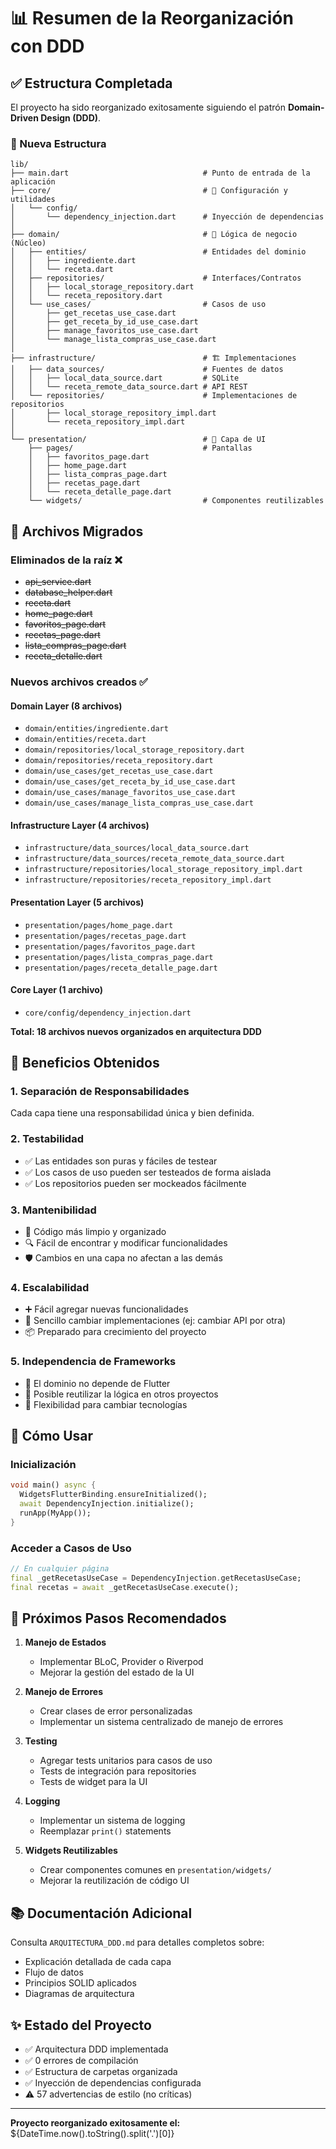 # 📊 Resumen de la Reorganización con DDD

## ✅ Estructura Completada

El proyecto ha sido reorganizado exitosamente siguiendo el patrón **Domain-Driven Design (DDD)**. 

### 📂 Nueva Estructura

```
lib/
├── main.dart                              # Punto de entrada de la aplicación
├── core/                                  # 🔧 Configuración y utilidades
│   └── config/
│       └── dependency_injection.dart      # Inyección de dependencias
│
├── domain/                                # 🎯 Lógica de negocio (Núcleo)
│   ├── entities/                          # Entidades del dominio
│   │   ├── ingrediente.dart
│   │   └── receta.dart
│   ├── repositories/                      # Interfaces/Contratos
│   │   ├── local_storage_repository.dart
│   │   └── receta_repository.dart
│   └── use_cases/                         # Casos de uso
│       ├── get_recetas_use_case.dart
│       ├── get_receta_by_id_use_case.dart
│       ├── manage_favoritos_use_case.dart
│       └── manage_lista_compras_use_case.dart
│
├── infrastructure/                        # 🏗️ Implementaciones
│   ├── data_sources/                      # Fuentes de datos
│   │   ├── local_data_source.dart         # SQLite
│   │   └── receta_remote_data_source.dart # API REST
│   └── repositories/                      # Implementaciones de repositorios
│       ├── local_storage_repository_impl.dart
│       └── receta_repository_impl.dart
│
└── presentation/                          # 🎨 Capa de UI
    ├── pages/                             # Pantallas
    │   ├── favoritos_page.dart
    │   ├── home_page.dart
    │   ├── lista_compras_page.dart
    │   ├── recetas_page.dart
    │   └── receta_detalle_page.dart
    └── widgets/                           # Componentes reutilizables
```

## 🔄 Archivos Migrados

### Eliminados de la raíz ❌
- ~~api_service.dart~~
- ~~database_helper.dart~~
- ~~receta.dart~~
- ~~home_page.dart~~
- ~~favoritos_page.dart~~
- ~~recetas_page.dart~~
- ~~lista_compras_page.dart~~
- ~~receta_detalle.dart~~

### Nuevos archivos creados ✅
#### Domain Layer (8 archivos)
- `domain/entities/ingrediente.dart`
- `domain/entities/receta.dart`
- `domain/repositories/local_storage_repository.dart`
- `domain/repositories/receta_repository.dart`
- `domain/use_cases/get_recetas_use_case.dart`
- `domain/use_cases/get_receta_by_id_use_case.dart`
- `domain/use_cases/manage_favoritos_use_case.dart`
- `domain/use_cases/manage_lista_compras_use_case.dart`

#### Infrastructure Layer (4 archivos)
- `infrastructure/data_sources/local_data_source.dart`
- `infrastructure/data_sources/receta_remote_data_source.dart`
- `infrastructure/repositories/local_storage_repository_impl.dart`
- `infrastructure/repositories/receta_repository_impl.dart`

#### Presentation Layer (5 archivos)
- `presentation/pages/home_page.dart`
- `presentation/pages/recetas_page.dart`
- `presentation/pages/favoritos_page.dart`
- `presentation/pages/lista_compras_page.dart`
- `presentation/pages/receta_detalle_page.dart`

#### Core Layer (1 archivo)
- `core/config/dependency_injection.dart`

**Total: 18 archivos nuevos organizados en arquitectura DDD**

## 🎯 Beneficios Obtenidos

### 1. **Separación de Responsabilidades**
Cada capa tiene una responsabilidad única y bien definida.

### 2. **Testabilidad**
- ✅ Las entidades son puras y fáciles de testear
- ✅ Los casos de uso pueden ser testeados de forma aislada
- ✅ Los repositorios pueden ser mockeados fácilmente

### 3. **Mantenibilidad**
- 📝 Código más limpio y organizado
- 🔍 Fácil de encontrar y modificar funcionalidades
- 🛡️ Cambios en una capa no afectan a las demás

### 4. **Escalabilidad**
- ➕ Fácil agregar nuevas funcionalidades
- 🔄 Sencillo cambiar implementaciones (ej: cambiar API por otra)
- 📦 Preparado para crecimiento del proyecto

### 5. **Independencia de Frameworks**
- 🎯 El dominio no depende de Flutter
- 🔄 Posible reutilizar la lógica en otros proyectos
- 🧩 Flexibilidad para cambiar tecnologías

## 📖 Cómo Usar

### Inicialización
```dart
void main() async {
  WidgetsFlutterBinding.ensureInitialized();
  await DependencyInjection.initialize();
  runApp(MyApp());
}
```

### Acceder a Casos de Uso
```dart
// En cualquier página
final _getRecetasUseCase = DependencyInjection.getRecetasUseCase;
final recetas = await _getRecetasUseCase.execute();
```

## 🚀 Próximos Pasos Recomendados

1. **Manejo de Estados**
   - Implementar BLoC, Provider o Riverpod
   - Mejorar la gestión del estado de la UI

2. **Manejo de Errores**
   - Crear clases de error personalizadas
   - Implementar un sistema centralizado de manejo de errores

3. **Testing**
   - Agregar tests unitarios para casos de uso
   - Tests de integración para repositories
   - Tests de widget para la UI

4. **Logging**
   - Implementar un sistema de logging
   - Reemplazar `print()` statements

5. **Widgets Reutilizables**
   - Crear componentes comunes en `presentation/widgets/`
   - Mejorar la reutilización de código UI

## 📚 Documentación Adicional

Consulta `ARQUITECTURA_DDD.md` para detalles completos sobre:
- Explicación detallada de cada capa
- Flujo de datos
- Principios SOLID aplicados
- Diagramas de arquitectura

## ✨ Estado del Proyecto

- ✅ Arquitectura DDD implementada
- ✅ 0 errores de compilación
- ✅ Estructura de carpetas organizada
- ✅ Inyección de dependencias configurada
- ⚠️ 57 advertencias de estilo (no críticas)

---

**Proyecto reorganizado exitosamente el:** ${DateTime.now().toString().split('.')[0]}
